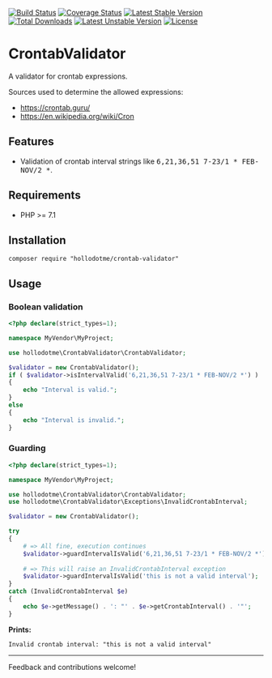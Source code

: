 [![Build Status](https://travis-ci.org/hollodotme/crontab-validator.svg?branch=master)](https://travis-ci.org/hollodotme/crontab-validator)
[![Coverage Status](https://coveralls.io/repos/github/hollodotme/crontab-validator/badge.svg?branch=master)](https://coveralls.io/github/hollodotme/crontab-validator?branch=master)
[![Latest Stable Version](https://poser.pugx.org/hollodotme/crontab-validator/v/stable)](https://packagist.org/packages/hollodotme/crontab-validator) 
[![Total Downloads](https://poser.pugx.org/hollodotme/crontab-validator/downloads)](https://packagist.org/packages/hollodotme/crontab-validator) 
[![Latest Unstable Version](https://poser.pugx.org/hollodotme/crontab-validator/v/unstable)](https://packagist.org/packages/hollodotme/crontab-validator) 
[![License](https://poser.pugx.org/hollodotme/crontab-validator/license)](https://packagist.org/packages/hollodotme/crontab-validator)

# CrontabValidator

A validator for crontab expressions.

Sources used to determine the allowed expressions:

* https://crontab.guru/
* https://en.wikipedia.org/wiki/Cron

## Features

* Validation of crontab interval strings like <kbd>6,21,36,51 7-23/1 * FEB-NOV/2 *</kbd>.

## Requirements

* PHP >= 7.1

## Installation

```
composer require "hollodotme/crontab-validator"
```

## Usage

### Boolean validation

```php
<?php declare(strict_types=1);

namespace MyVendor\MyProject;

use hollodotme\CrontabValidator\CrontabValidator;

$validator = new CrontabValidator();
if ( $validator->isIntervalValid('6,21,36,51 7-23/1 * FEB-NOV/2 *') )
{
	echo "Interval is valid.";
}
else
{
	echo "Interval is invalid.";	
}
```

### Guarding

```php
<?php declare(strict_types=1);

namespace MyVendor\MyProject;

use hollodotme\CrontabValidator\CrontabValidator;
use hollodotme\CrontabValidator\Exceptions\InvalidCrontabInterval;

$validator = new CrontabValidator();

try 
{
	# => All fine, execution continues
	$validator->guardIntervalIsValid('6,21,36,51 7-23/1 * FEB-NOV/2 *');
	
	# => This will raise an InvalidCrontabInterval exception
	$validator->guardIntervalIsValid('this is not a valid interval');
}
catch (InvalidCrontabInterval $e)
{
	echo $e->getMessage() . ': "' . $e->getCrontabInterval() . '"';
}
```

**Prints:**

	Invalid crontab interval: "this is not a valid interval"
	

---

Feedback and contributions welcome!

